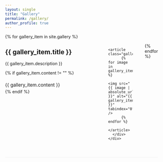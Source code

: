 ```yaml
---
layout: single
title: "Gallery"
permalink: /gallery/
author_profile: true
---
```


<div class="photo-gallery">
  {% for gallery_item in site.gallery %}
    <div class="gallery-section {% cycle 'left', 'right' %}">
      <div class="gallery-content">
        <div class="gallery-info">
          <h2>{{ gallery_item.title }}</h2>
          <p>{{ gallery_item.description }}</p>
          {% if gallery_item.content != "" %}
            <div class="gallery-text">
              {{ gallery_item.content }}
            </div>
          {% endif %}
        </div>
        
        <article class="gallery">
          {% for image in gallery_item.images %}
            <img src="{{ image | absolute_url }}" alt="{{ gallery_item.title }}" tabindex="0" />
          {% endfor %}
        </article>
      </div>
    </div>
  {% endfor %}
</div>

<style>
.gallery {
  --size: 100px;
  display: grid;
  grid-template-columns: repeat(6, var(--size));
  grid-auto-rows: var(--size);
  margin-bottom: var(--size);
  place-items: start center;
  gap: 5px;
}

.gallery:has(:hover) img:not(:hover),
.gallery:has(:focus) img:not(:focus) {
  filter: brightness(0.5) contrast(0.5);
}

.gallery img {
  object-fit: cover;
  width: calc(var(--size) * 2);
  height: calc(var(--size) * 2);
  clip-path: path("M90,10 C100,0 100,0 110,10 190,90 190,90 190,90 200,100 200,100 190,110 190,110 110,190 110,190 100,200 100,200 90,190 90,190 10,110 10,110 0,100 0,100 10,90Z");
  transition: clip-path 0.25s, filter 0.75s;
  grid-column: auto / span 2;
  border-radius: 5px;
}

.gallery img:nth-child(5n - 1) { 
  grid-column: 2 / span 2;
}

.gallery img:hover,
.gallery img:focus {
  clip-path: path("M0,0 C0,0 200,0 200,0 200,0 200,100 200,100 200,100 200,200 200,200 200,200 100,200 100,200 100,200 100,200 0,200 0,200 0,100 0,100 0,100 0,100 0,100Z");
  z-index: 1;
  transition: clip-path 0.25s, filter 0.25s;
}

.gallery img:focus {
  outline: 1px dashed black;
  outline-offset: -5px;
}

.gallery-section {
  margin-bottom: 60px;
  border-bottom: 1px solid #eee;
  padding-bottom: 40px;
}

.gallery-content {
  display: flex;
  align-items: flex-start;
  gap: 40px;
}

.gallery-info {
  flex: 1;
  min-width: 300px;
}

.gallery-section.left .gallery-content {
  flex-direction: row;
}

.gallery-section.right .gallery-content {
  flex-direction: row-reverse;
}

.gallery-text {
  margin-top: 20px;
  font-size: 1.1em;
  line-height: 1.6;
}

/* Responsive design */
@media (max-width: 768px) {
  .gallery-content {
    flex-direction: column !important;
  }
  
  .gallery-info {
    min-width: auto;
  }
}
</style>